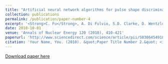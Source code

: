 ```yaml
---
title: "Artificial neural network algorithms for pulse shape discrimination and recovery of piled-up pulses in organic scintillators"
collection: publications
permalink: /publication/paper-number-4
excerpt: '<Strong>C. Fu</Strong>, A. Di Fulvio, S.D. Clarke, D. Wentzloff, S.A. Pozzi, H.S. Kim'
date: 2010-10-01
venue: 'Annals of Nuclear Energy 120 (2018), 410-421'
paperurl: 'http://www.sciencedirect.com/science/article/pii/S030645491830297'
citation: 'Your Name, You. (2010). &quot;Paper Title Number 2.&quot; <i>Journal 1</i>. 1(2).'
---
```

<!-- This paper is about the number 2. The number 3 is left for future work.
 -->
[Download paper here](http://www.sciencedirect.com/science/article/pii/S0306454918302974)

<!-- Recommended citation: Your Name, You. (2010). "Paper Title Number 2." <i>Journal 1</i>. 1(2). -->